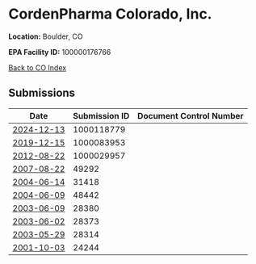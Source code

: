 # CordenPharma Colorado, Inc.

**Location:** Boulder, CO

**EPA Facility ID:** 100000176766

[Back to CO Index](../../index.md)

## Submissions

| Date | Submission ID | Document Control Number |
|------|--------------|-------------------------|
| [2024-12-13](submissions/1000118779.md) | 1000118779 |  |
| [2019-12-15](submissions/1000083953.md) | 1000083953 |  |
| [2012-08-22](submissions/1000029957.md) | 1000029957 |  |
| [2007-08-22](submissions/49292.md) | 49292 |  |
| [2004-06-14](submissions/31418.md) | 31418 |  |
| [2004-06-09](submissions/48442.md) | 48442 |  |
| [2003-06-09](submissions/28380.md) | 28380 |  |
| [2003-06-02](submissions/28373.md) | 28373 |  |
| [2003-05-29](submissions/28314.md) | 28314 |  |
| [2001-10-03](submissions/24244.md) | 24244 |  |
